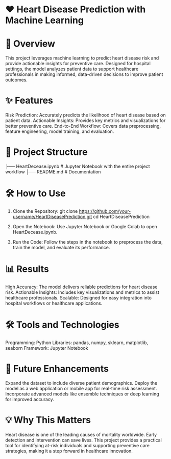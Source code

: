 # ❤️ Heart Disease Prediction with Machine Learning

# 🚀 Overview

This project leverages machine learning to predict heart disease risk and provide actionable insights for preventive care. 
Designed for hospital settings, the model analyzes patient data to support healthcare professionals in making informed,
data-driven decisions to improve patient outcomes.

# ✨ Features

Risk Prediction: Accurately predicts the likelihood of heart disease based on patient data.
Actionable Insights: Provides key metrics and visualizations for better preventive care.
End-to-End Workflow: Covers data preprocessing, feature engineering, model training, and evaluation.

# 📂 Project Structure

├── HeartDecease.ipynb      # Jupyter Notebook with the entire project workflow
├── README.md               # Documentation

# 🛠️ How to Use

1. Clone the Repository:
git clone https://github.com/your-username/HeartDiseasePrediction.git
cd HeartDiseasePrediction

2. Open the Notebook:
Use Jupyter Notebook or Google Colab to open HeartDecease.ipynb.

4. Run the Code:
Follow the steps in the notebook to preprocess the data, train the model, and evaluate its performance.

# 📊 Results

High Accuracy: The model delivers reliable predictions for heart disease risk.
Actionable Insights: Includes key visualizations and metrics to assist healthcare professionals.
Scalable: Designed for easy integration into hospital workflows or healthcare applications.

# 🛠️ Tools and Technologies

Programming: Python
Libraries: pandas, numpy, sklearn, matplotlib, seaborn
Framework: Jupyter Notebook

# 🌟 Future Enhancements

Expand the dataset to include diverse patient demographics.
Deploy the model as a web application or mobile app for real-time risk assessment.
Incorporate advanced models like ensemble techniques or deep learning for improved accuracy.

# 💡 Why This Matters

Heart disease is one of the leading causes of mortality worldwide. Early detection and intervention can save lives. This project provides a practical 
tool for identifying at-risk individuals and supporting preventive care strategies, making it a step forward in healthcare innovation.

